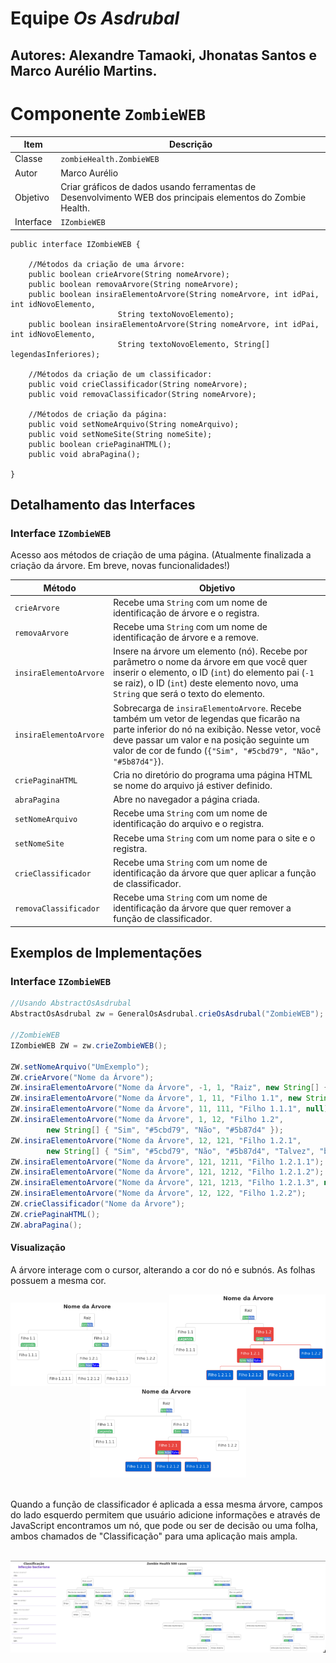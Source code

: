 # Equipe *Os Asdrubal*

Autores: Alexandre Tamaoki, Jhonatas Santos e Marco Aurélio Martins.
----
# Componente `ZombieWEB`

Item | Descrição
----- | -----
Classe | `zombieHealth.ZombieWEB`
Autor | Marco Aurélio
Objetivo | Criar gráficos de dados usando ferramentas de Desenvolvimento WEB dos principais elementos do Zombie Health.
Interface | `IZombieWEB`

~~~
public interface IZombieWEB {

	//Métodos da criação de uma árvore:
	public boolean crieArvore(String nomeArvore);
	public boolean removaArvore(String nomeArvore);
	public boolean insiraElementoArvore(String nomeArvore, int idPai, int idNovoElemento, 
					    String textoNovoElemento);
	public boolean insiraElementoArvore(String nomeArvore, int idPai, int idNovoElemento, 
					    String textoNovoElemento, String[] legendasInferiores);
	
	//Métodos da criação de um classificador:
	public void crieClassificador(String nomeArvore);
	public void removaClassificador(String nomeArvore);
	
	//Métodos de criação da página:
	public void setNomeArquivo(String nomeArquivo);
	public void setNomeSite(String nomeSite);
	public boolean criePaginaHTML();
	public void abraPagina();
	
}
~~~

## Detalhamento das Interfaces

### Interface `IZombieWEB`
Acesso aos métodos de criação de uma página.
(Atualmente finalizada a criação da árvore. Em breve, novas funcionalidades!)

Método | Objetivo
-------| --------
`crieArvore` | Recebe uma `String` com um nome de identificação de árvore e o registra.
`removaArvore` | Recebe uma `String` com um nome de identificação de árvore e a remove.
`insiraElementoArvore` | Insere na árvore um elemento (nó). Recebe por parâmetro o nome da árvore em que você quer inserir o elemento, o ID (`int`) do elemento pai (`-1` se raiz), o ID (`int`) deste elemento novo, uma `String` que será o texto do elemento.
`insiraElementoArvore` | Sobrecarga de `insiraElementoArvore`. Recebe também um vetor de legendas que ficarão na parte inferior do nó na exibição. Nesse vetor, você deve passar um valor e na posição seguinte um valor de cor de fundo (`{"Sim", "#5cbd79", "Não", "#5b87d4"}`).
`criePaginaHTML` | Cria no diretório do programa uma página HTML se nome do arquivo já estiver definido.
`abraPagina` | Abre no navegador a página criada.
`setNomeArquivo` | Recebe uma `String` com um nome de identificação do arquivo e o registra.
`setNomeSite` | Recebe uma `String` com um nome para o site e o registra.
`crieClassificador` | Recebe uma `String` com um nome de identificação da árvore que quer aplicar a função de classificador.
`removaClassificador` | Recebe uma `String` com um nome de identificação da árvore que quer remover a função de classificador.

## Exemplos de Implementações

### Interface `IZombieWEB`
~~~java
//Usando AbstractOsAsdrubal
AbstractOsAsdrubal zw = GeneralOsAsdrubal.crieOsAsdrubal("ZombieWEB");

//ZombieWEB
IZombieWEB ZW = zw.crieZombieWEB();

ZW.setNomeArquivo("UmExemplo");
ZW.crieArvore("Nome da Árvore");
ZW.insiraElementoArvore("Nome da Árvore", -1, 1, "Raiz", new String[] { "Sim", "#5cbd79", "Não", "#5b87d4" });
ZW.insiraElementoArvore("Nome da Árvore", 1, 11, "Filho 1.1", new String[] { "Legenda", "#5cbd79" });
ZW.insiraElementoArvore("Nome da Árvore", 11, 111, "Filho 1.1.1", null);
ZW.insiraElementoArvore("Nome da Árvore", 1, 12, "Filho 1.2",
		new String[] { "Sim", "#5cbd79", "Não", "#5b87d4" });
ZW.insiraElementoArvore("Nome da Árvore", 12, 121, "Filho 1.2.1",
		new String[] { "Sim", "#5cbd79", "Não", "#5b87d4", "Talvez", "blue" });
ZW.insiraElementoArvore("Nome da Árvore", 121, 1211, "Filho 1.2.1.1");
ZW.insiraElementoArvore("Nome da Árvore", 121, 1212, "Filho 1.2.1.2");
ZW.insiraElementoArvore("Nome da Árvore", 121, 1213, "Filho 1.2.1.3", null);
ZW.insiraElementoArvore("Nome da Árvore", 12, 122, "Filho 1.2.2");
ZW.crieClassificador("Nome da Árvore");
ZW.criePaginaHTML();
ZW.abraPagina();
~~~
#### Visualização
A árvore interage com o cursor, alterando a cor do nó e subnós. As folhas possuem a mesma cor.
<p align="center">
  <img src="Arquivos/arvore3.png?raw=true" width="250" title="Cursor fora da árvore">
  <img src="Arquivos/arvore2.png?raw=true" width="250" title="Árvore interagindo com o cursor">
  <img src="Arquivos/arvore1.png?raw=true" width="250" title="Árvore interagindo com o cursor">
</p>
<br />
Quando a função de classificador é aplicada a essa mesma árvore, campos do lado esquerdo permitem que usuário adicione informações e através de JavaScript encontramos um nó, que pode ou ser de decisão ou uma folha, ambos chamados de "Classificação" para uma aplicação mais ampla.
<br /><br />
<p align="center">
  <img src="Arquivos/classificacao1.png?raw=true" title="Árvore com classificador">
</p>
